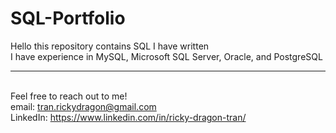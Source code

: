 # SQL-Portfolio
Hello this repository contains SQL I have written
<br> I have experience in MySQL, Microsoft SQL Server, Oracle, and PostgreSQL

***

<br>Feel free to reach out to me! 
<br>email: tran.rickydragon@gmail.com
<br>LinkedIn: https://www.linkedin.com/in/ricky-dragon-tran/
